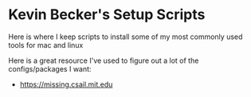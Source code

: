 # Kevin Becker's Setup Scripts
Here is where I keep scripts to install some of my most commonly used tools for mac and linux

Here is a great resource I've used to figure out a lot of the configs/packages I want: 
- https://missing.csail.mit.edu

